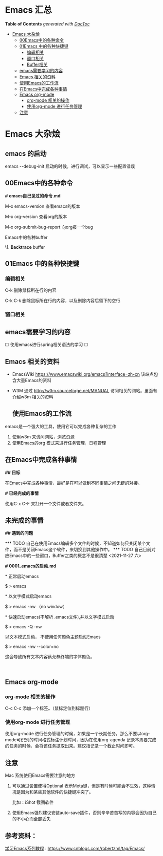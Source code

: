 # Emacs 汇总



<!-- START doctoc generated TOC please keep comment here to allow auto update -->
<!-- DON'T EDIT THIS SECTION, INSTEAD RE-RUN doctoc TO UPDATE -->
**Table of Contents**  *generated with [DocToc](https://github.com/thlorenz/doctoc)*

- [Emacs 大杂烩](#emacs-%E5%A4%A7%E6%9D%82%E7%83%A9)
  - [00Emacs中的各种命令](#00emacs%E4%B8%AD%E7%9A%84%E5%90%84%E7%A7%8D%E5%91%BD%E4%BB%A4)
  - [01Emacs 中的各种快捷键](#01emacs-%E4%B8%AD%E7%9A%84%E5%90%84%E7%A7%8D%E5%BF%AB%E6%8D%B7%E9%94%AE)
    - [编辑相关](#%E7%BC%96%E8%BE%91%E7%9B%B8%E5%85%B3)
    - [窗口相关](#%E7%AA%97%E5%8F%A3%E7%9B%B8%E5%85%B3)
    - [Buffer相关](#buffer%E7%9B%B8%E5%85%B3)
  - [emacs需要学习的内容](#emacs%E9%9C%80%E8%A6%81%E5%AD%A6%E4%B9%A0%E7%9A%84%E5%86%85%E5%AE%B9)
  - [Emacs 相关的资料](#emacs-%E7%9B%B8%E5%85%B3%E7%9A%84%E8%B5%84%E6%96%99)
  - [使用Emacs的工作流](#%E4%BD%BF%E7%94%A8emacs%E7%9A%84%E5%B7%A5%E4%BD%9C%E6%B5%81)
  - [在Emacs中完成各种事情](#%E5%9C%A8emacs%E4%B8%AD%E5%AE%8C%E6%88%90%E5%90%84%E7%A7%8D%E4%BA%8B%E6%83%85)
  - [Emacs org-mode](#emacs-org-mode)
    - [org-mode 相关的操作](#org-mode-%E7%9B%B8%E5%85%B3%E7%9A%84%E6%93%8D%E4%BD%9C)
    - [使用org-mode 进行任务管理](#%E4%BD%BF%E7%94%A8org-mode-%E8%BF%9B%E8%A1%8C%E4%BB%BB%E5%8A%A1%E7%AE%A1%E7%90%86)
  - [注意](#%E6%B3%A8%E6%84%8F)

<!-- END doctoc generated TOC please keep comment here to allow auto update -->

# Emacs 大杂烩







## emacs 的启动

emacs --debug-init 启动的时候，进行调试，可以显示一些配置错误



## 00Emacs中的各种命令

**# emacs自己见过的命令.md**



M-x emacs-version  查看emacs的版本

M-x org-version   查看org的版本

M-x org-submit-bug-report <RET> 向org报一个bug 





Emacs中的各种buffer

\1.  **Backtrace** buffer



## 01Emacs 中的各种快捷键







### 编辑相关

C-k   删除鼠标所在行的内容

C-k C-k 删除鼠标所在行的内容，以及删除内容后留下的空行



### 窗口相关



## emacs需要学习的内容
 ☐ 使用emacs进行spring相关语法的学习
 ☐ 



## Emacs 相关的资料

* EmacsWiki
     https://www.emacswiki.org/emacs?interface=zh-cn
     该站点包含大量Emacs的资料
*  W3M
     通过 http://w3m.sourceforge.net/MANUAL  访问相关的网站。里面有介绍w3m 相关的资料





   ## 使用Emacs的工作流

emacs是一个强大的工具，使用它可以完成各种复杂的工作

1. 使用w3m 来访问网站，浏览资源
2. 使用Emacs的org 模式来进行任务管理，日程管理 



## 在Emacs中完成各种事情

**## 目标**

在Emacs中完成各种事情，最好是在可以做到不同事情之间无缝的对接。



**#  已经完成的事情**

使用C-x C-F 来打开一个文件或者文件夹。 



## 未完成的事情



**## 遇到的问题**

*** TODO 自己在使用Emacs编辑多个文件的时候，不知道如何只关闭某个文件，而不是关闭Emacs这个软件，来切换到其他操作中。
*** TODO 自己目前对应Emacs中的一些窗口，Buffer之类的概念不是很清楚
    <2021-11-27 六>



**# 0001_emacs的启动.md**



\* 正常启动emacs  

  $ > emacs 



\* 以文字模式启动emacs 

  $ > emacs -nw    （no window）



\* 快速启动emacs(不解析 .emacs文件),并以文字模式启动

  $ > emacs -Q -nw 



以文本模式启动， 不使用任何颜色主题启动Emacs 

  $ > emacs -nw --color=no 

  这会导致所有文本内容蔡允恭终端的字体颜色。 

​    

## Emacs org-mode



### org-mode 相关的操作

C-c  C-c  添加一个标签。（鼠标定位到标题行）

### 使用org-mode 进行任务管理

使用org-mode 进行任务管理的时候，如果是一个长期任务，那么不要以org-mode可识别的时间格式标注计划时间，因为在使用org-agenda 记录本周要完成的任务的时候，会将该任务提取出来。建议指记录一个截止时间即可。





## 注意

Mac 系统使用Emacs需要注意的地方

1. 可以通过设置使得Optional 表示Meta键，但是有时候可能会不生效，这种情况是因为和某些其他软件的快捷键冲突了。

   比如：iShot 截图软件

2. 使用Emacs强烈建议安装auto-save插件，否则辛辛苦苦写的内容会因为自己的不小心而全部丢失







## 参考资料：

[学习Emacs系列教程](https://www.cnblogs.com/robertzml/archive/2010/03/31/1701374.html) :  https://www.cnblogs.com/robertzml/tag/Emacs/